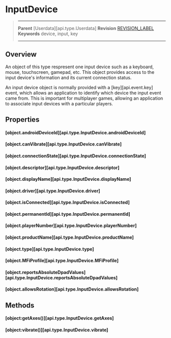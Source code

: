 # InputDevice

> --------------------- ------------------------------------------------------------------------------------------
> __Parent__            [Userdata][api.type.Userdata]
> __Revision__          [REVISION_LABEL](REVISION_URL)
> __Keywords__          device, input, key
> --------------------- ------------------------------------------------------------------------------------------

## Overview

An object of this type respresent one input device such as a keyboard, mouse, touchscreen, gamepad, etc. This object provides access to the input device's information and its current connection status.

An input device object is normally provided with a [key][api.event.key] event, which allows an application to identify which device the input event came from. This is important for multiplayer games, allowing an application to associate input devices with a particular players.


## Properties

#### [object.androidDeviceId][api.type.InputDevice.androidDeviceId]

#### [object.canVibrate][api.type.InputDevice.canVibrate]

#### [object.connectionState][api.type.InputDevice.connectionState]

#### [object.descriptor][api.type.InputDevice.descriptor]

#### [object.displayName][api.type.InputDevice.displayName]

#### [object.driver][api.type.InputDevice.driver]

#### [object.isConnected][api.type.InputDevice.isConnected]

#### [object.permanentId][api.type.InputDevice.permanentId]

#### [object.playerNumber][api.type.InputDevice.playerNumber]

#### [object.productName][api.type.InputDevice.productName]

#### [object.type][api.type.InputDevice.type]

#### [object.MFiProfile][api.type.InputDevice.MFiProfile]

#### [object.reportsAbsoluteDpadValues][api.type.InputDevice.reportsAbsoluteDpadValues]

#### [object.allowsRotation][api.type.InputDevice.allowsRotation]


## Methods

#### [object:getAxes()][api.type.InputDevice.getAxes]

#### [object:vibrate()][api.type.InputDevice.vibrate]
